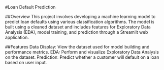 #Loan Default Prediction

##Overview
This project involves developing a machine learning model to predict loan defaults using various classification algorithms. The model is built using a cleaned dataset and includes features for Exploratory Data Analysis (EDA), model training, and prediction through a Streamlit web application.

##Features
Data Display: View the dataset used for model building and performance metrics.
EDA: Perform and visualize Exploratory Data Analysis on the dataset.
Prediction: Predict whether a customer will default on a loan based on user input.
